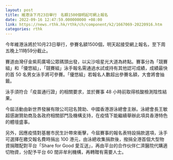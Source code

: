 ```yaml
---
layout: post
title: 維港泳下月23日舉行　名額1500個明起可網上報名
date: 2022-09-16 12:47:59.000000000 +08:00
link: https://news.rthk.hk/rthk/ch/component/k2/1667069-20220916.htm
categories: rthk
---
```


今年維港泳將於10月23日舉行，參賽名額1500個，明天起接受網上報名，至下周五晚上11時59分截止。

賽道由灣仔金紫荊廣場公眾碼頭出發，以尖沙咀星光大道為終點。賽事分為「競賽組」和「優悠組」，「競賽組」泳手報名需通過水試或持有其他認可成績，成績最快的首 50 名男女泳手將可參賽。「優悠組」若報名人數超出參賽名額，大會將會抽籤。

泳手須符合「疫苗通行證」的相關要求，並於賽事 48 小時前取得核酸檢測陰性結果。

今屆活動由新世界發展有限公司冠名贊助、中國香港游泳總會主辦。泳總會長王敏超感謝贊助商及各政府相關部門及機構支持，在疫情下能繼續舉辦此項具香港特色的體壇盛事。

另外，因應疫情對基層市民生計帶來衝擊，今屆賽事的報名表特設捐款選項，泳手可選擇在繳交報名費時捐出 100 港元，由泳總收集捐款後，撥捐全港首個大型物資捐贈配對平台「Share for Good 愛互送」，再由平台的合作伙伴仁濟醫院代購適切物資，分配予平台 60 間非牟利機構，再轉贈有需要人士。
